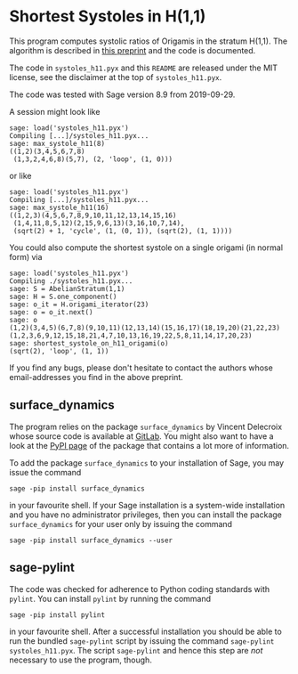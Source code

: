 # Shortest Systoles in H(1,1)

This program computes systolic ratios of Origamis in the stratum H(1,1). The
algorithm is described in [this preprint](https://arxiv.org/abs/1809.10327v2)
and the code is documented. 

The code in `systoles_h11.pyx` and this `README` are released under the MIT
license, see the disclaimer at the top of `systoles_h11.pyx`. 

The code was tested with Sage version 8.9 from 2019-09-29.

A session might look like
    
    sage: load('systoles_h11.pyx')
    Compiling [...]/systoles_h11.pyx...
    sage: max_systole_h11(8)
    ((1,2)(3,4,5,6,7,8)
     (1,3,2,4,6,8)(5,7), (2, 'loop', (1, 0)))
     
or like

    sage: load('systoles_h11.pyx')
    Compiling [...]/systoles_h11.pyx...
    sage: max_systole_h11(16)
    ((1,2,3)(4,5,6,7,8,9,10,11,12,13,14,15,16)
     (1,4,11,8,5,12)(2,15,9,6,13)(3,16,10,7,14),
     (sqrt(2) + 1, 'cycle', (1, (0, 1)), (sqrt(2), (1, 1))))
     
You could also compute the shortest systole on a single origami (in normal
form) via 
    
    sage: load('systoles_h11.pyx')
    Compiling ./systoles_h11.pyx...
    sage: S = AbelianStratum(1,1)
    sage: H = S.one_component()
    sage: o_it = H.origami_iterator(23)
    sage: o = o_it.next()
    sage: o
    (1,2)(3,4,5)(6,7,8)(9,10,11)(12,13,14)(15,16,17)(18,19,20)(21,22,23)
    (1,2,3,6,9,12,15,18,21,4,7,10,13,16,19,22,5,8,11,14,17,20,23)
    sage: shortest_systole_on_h11_origami(o)
    (sqrt(2), 'loop', (1, 1))

If you find any bugs, please don't hesitate to contact the authors whose
email-addresses you find in the above preprint.
     
## surface_dynamics

The program relies on the package `surface_dynamics` by Vincent Delecroix whose
source code is available at
[GitLab](https://gitlab.com/videlec/surface_dynamics). You might also want to
have a look at the [PyPI page](https://pypi.org/project/surface-dynamics) of
the package that contains a lot more of information.

To add the package
`surface_dynamics` to your installation of Sage, you may issue the command 

    sage -pip install surface_dynamics

in your favourite shell. If your Sage installation is a system-wide
installation and you have no administrator privileges, then you can install the
package `surface_dynamics` for your user only by issuing the command

    sage -pip install surface_dynamics --user
    

## sage-pylint

The code was checked for adherence to Python coding standards with `pylint`. You can
install `pylint` by running the command

    sage -pip install pylint
    
in your favourite shell. After a successful installation you should be able to
run the bundled `sage-pylint` script by issuing the command 
`sage-pylint systoles_h11.pyx`. The script `sage-pylint` and hence this step
are *not* necessary to use the program, though.


